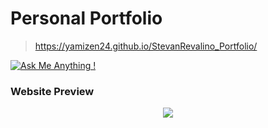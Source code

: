 # Personal Portfolio

> https://yamizen24.github.io/StevanRevalino_Portfolio/

[![Ask Me Anything !](https://img.shields.io/badge/ask%20me-linkedin-1abc9c.svg)](https://www.linkedin.com/in/stevan-revalino/)


### Website Preview
<p align="center"> 
  <kbd>
    <a href="https://yamizen24.github.io" target="_blank"><img src="examples/preview.gif">
  </a>
  </kbd>
</p>
